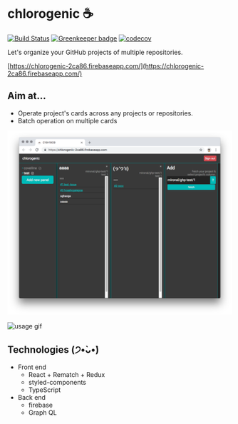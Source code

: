 # chlorogenic :coffee:

[![Build Status](https://travis-ci.com/mironal/chlorogenic.svg?branch=master)](https://travis-ci.com/mironal/chlorogenic) [![Greenkeeper badge](https://badges.greenkeeper.io/mironal/chlorogenic.svg)](https://greenkeeper.io/) [![codecov](https://codecov.io/gh/mironal/chlorogenic/branch/master/graph/badge.svg)](https://codecov.io/gh/mironal/chlorogenic)

Let's organize your GitHub projects of multiple repositories.

[https://chlorogenic-2ca86.firebaseapp.com/](https://chlorogenic-2ca86.firebaseapp.com/)

## Aim at...

- Operate project's cards across any projects or repositories.
- Batch operation on multiple cards

![ss](./ss/ss.png)

![usage gif](./ss/usage.gif)

## Technologies (੭•̀ᴗ•̀)

- Front end
    - React + Rematch + Redux
    - styled-components
    - TypeScript
- Back end
    - firebase
    - Graph QL
